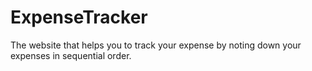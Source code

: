 # ExpenseTracker
The website that helps you to track your expense by noting down your expenses in sequential order.
